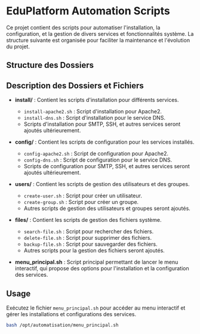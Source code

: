 # EduPlatform Automation Scripts

Ce projet contient des scripts pour automatiser l'installation, la configuration, et la gestion de divers services et fonctionnalités système. La structure suivante est organisée pour faciliter la maintenance et l'évolution du projet.

## Structure des Dossiers


## Description des Dossiers et Fichiers

- **install/** : Contient les scripts d'installation pour différents services.
  - `install-apache2.sh` : Script d'installation pour Apache2.
  - `install-dns.sh` : Script d'installation pour le service DNS.
  - Scripts d'installation pour SMTP, SSH, et autres services seront ajoutés ultérieurement.

- **config/** : Contient les scripts de configuration pour les services installés.
  - `config-apache2.sh` : Script de configuration pour Apache2.
  - `config-dns.sh` : Script de configuration pour le service DNS.
  - Scripts de configuration pour SMTP, SSH, et autres services seront ajoutés ultérieurement.

- **users/** : Contient les scripts de gestion des utilisateurs et des groupes.
  - `create-user.sh` : Script pour créer un utilisateur.
  - `create-group.sh` : Script pour créer un groupe.
  - Autres scripts de gestion des utilisateurs et groupes seront ajoutés.

- **files/** : Contient les scripts de gestion des fichiers système.
  - `search-file.sh` : Script pour rechercher des fichiers.
  - `delete-file.sh` : Script pour supprimer des fichiers.
  - `backup-file.sh` : Script pour sauvegarder des fichiers.
  - Autres scripts pour la gestion des fichiers seront ajoutés.

- **menu_principal.sh** : Script principal permettant de lancer le menu interactif, qui propose des options pour l'installation et la configuration des services.

## Usage

Exécutez le fichier `menu_principal.sh` pour accéder au menu interactif et gérer les installations et configurations des services.

```bash
bash /opt/automatisation/menu_principal.sh


